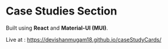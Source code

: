 # Case Studies Section

Built using **React** and **Material-UI (MUI)**.

Live at : https://devishanmugam18.github.io/caseStudyCards/
